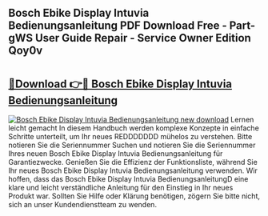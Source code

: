 ## Bosch Ebike Display Intuvia Bedienungsanleitung PDF Download Free - Part-gWS User Guide Repair - Service Owner Edition Qoy0v

# <h2><a href="http://df36em.blite.top/?on=Bosch+Ebike+Display+Intuvia+Bedienungsanleitung">🔗Download 👉🔴 Bosch Ebike Display Intuvia Bedienungsanleitung</a></h2>

[![Bosch Ebike Display Intuvia Bedienungsanleitung new download](https://i.imgur.com/lujVjoI.png)](http://df36em.blite.top/?on=Bosch+Ebike+Display+Intuvia+Bedienungsanleitung)
Lernen leicht gemacht In diesem Handbuch werden komplexe Konzepte in einfache Schritte unterteilt, um Ihr neues REDDDDDDD mühelos zu verstehen. Bitte notieren Sie die Seriennummer Suchen und notieren Sie die Seriennummer Ihres neuen Bosch Ebike Display Intuvia Bedienungsanleitung für Garantiezwecke. Genießen Sie die Effizienz der Funktionsliste, während Sie Ihr neues Bosch Ebike Display Intuvia Bedienungsanleitung verwenden. Wir hoffen, dass das Bosch Ebike Display Intuvia BedienungsanleitungD eine klare und leicht verständliche Anleitung für den Einstieg in Ihr neues Produkt war. Sollten Sie Hilfe oder Klärung benötigen, zögern Sie bitte nicht, sich an unser Kundendienstteam zu wenden.
